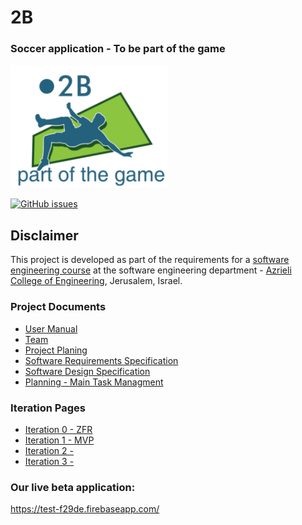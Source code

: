 # 2B

### Soccer application - To be part of the game

![github project settings](https://github.com/EddieLavian/FinalProject-2B/blob/master/Logo8.PNG)


[![GitHub issues](https://img.shields.io/github/issues/jce-il/project-template.svg?style=flat)](https://github.com/Nir-Cohen/Bishvil/issues)



## Disclaimer
This project is developed as part of the requirements for a [software engineering course](https://github.com/jce-il/se-class/wiki) at the software engineering department - [Azrieli College of Engineering](http://www.jce.ac.il/), Jerusalem, Israel.


### Project Documents
- [User Manual](https://github.com/Nir-Cohen/Bishvil/wiki/User-Manual)
- [Team](https://github.com/Nir-Cohen/Bishvil/wiki/Team)
- [Project Planing](../../wiki/Planing)
- [Software Requirements Specification](https://github.com/Nir-Cohen/Bishvil/wiki/Specification-Software-requirements)
- [Software Design Specification](https://github.com/Nir-Cohen/Bishvil/wiki/SDS---Software-Design-Specification)
- [Planning - Main Task Managment](https://github.com/Nir-Cohen/Bishvil/wiki/Planing---Inception)

### Iteration Pages
- [Iteration 0 - ZFR](https://github.com/Nir-Cohen/Bishvil/wiki/Iteration-0---ZFR)
- [Iteration 1 - MVP](https://github.com/Nir-Cohen/Bishvil/wiki/Iteration-1)
- [Iteration 2 - ](https://github.com/Nir-Cohen/Bishvil/wiki/Iteration-2)
- [Iteration 3 -](https://github.com/Nir-Cohen/Bishvil/wiki/Iteration-3)


### Our live beta application:
https://test-f29de.firebaseapp.com/
